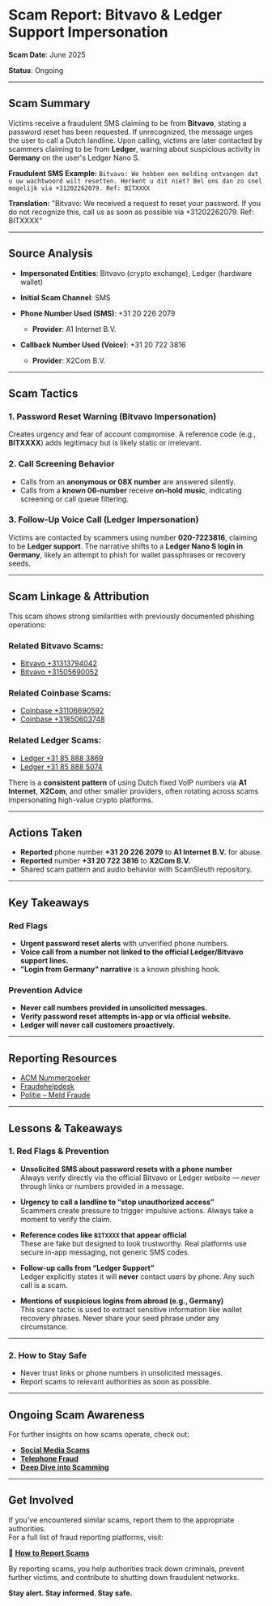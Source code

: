 # Scam Report: Bitvavo & Ledger Support Impersonation

**Scam Date**: June 2025

**Status**: Ongoing

---

## Scam Summary

Victims receive a fraudulent SMS claiming to be from **Bitvavo**, stating a password reset has been requested. If unrecognized, the message urges the user to call a Dutch landline. Upon calling, victims are later contacted by scammers claiming to be from **Ledger**, warning about suspicious activity in **Germany** on the user's Ledger Nano S.

**Fraudulent SMS Example:**
`Bitvavo: We hebben een melding ontvangen dat u uw wachtwoord wilt resetten. Herkent u dit niet? Bel ons dan zo snel mogelijk via +31202262079. Ref: BITXXXX`

**Translation:**
"Bitvavo: We received a request to reset your password. If you do not recognize this, call us as soon as possible via +31202262079. Ref: BITXXXX"

---

## Source Analysis

* **Impersonated Entities**: Bitvavo (crypto exchange), Ledger (hardware wallet)
* **Initial Scam Channel**: SMS
* **Phone Number Used (SMS)**: +31 20 226 2079

  * **Provider**: A1 Internet B.V.
* **Callback Number Used (Voice)**: +31 20 722 3816

  * **Provider**: X2Com B.V.

---

## Scam Tactics

### 1. Password Reset Warning (Bitvavo Impersonation)

Creates urgency and fear of account compromise. A reference code (e.g., **BITXXXX**) adds legitimacy but is likely static or irrelevant.

### 2. Call Screening Behavior

* Calls from an **anonymous or 08X number** are answered silently.
* Calls from a **known 06-number** receive **on-hold music**, indicating screening or call queue filtering.

### 3. Follow-Up Voice Call (Ledger Impersonation)

Victims are contacted by scammers using number **020-7223816**, claiming to be **Ledger support**. The narrative shifts to a **Ledger Nano S login in Germany**, likely an attempt to phish for wallet passphrases or recovery seeds.

---

## Scam Linkage & Attribution

This scam shows strong similarities with previously documented phishing operations:

### Related Bitvavo Scams:

* [Bitvavo +31313794042](https://github.com/ScamSleuth/ScamSleuth-Resource-Center/tree/main/bitvavo%20%2B31313794042)
* [Bitvavo +31505690052](https://github.com/ScamSleuth/ScamSleuth-Resource-Center/tree/main/bitvavo%20%2B31505690052)

### Related Coinbase Scams:

* [Coinbase +31106690592](https://github.com/ScamSleuth/ScamSleuth-Resource-Center/tree/main/coinbase%20%2B31106690592)
* [Coinbase +31850603748](https://github.com/ScamSleuth/ScamSleuth-Resource-Center/tree/main/coinbase%20%2B31850603748)

### Related Ledger Scams:

* [Ledger +31 85 888 3869](https://github.com/ScamSleuth/ScamSleuth-Resource-Center/tree/main/ledger%20%2B31%2085%20888%203869)
* [Ledger +31 85 888 5074](https://github.com/ScamSleuth/ScamSleuth-Resource-Center/tree/main/ledger%20%2B31%2085%20888%205074)

There is a **consistent pattern** of using Dutch fixed VoIP numbers via **A1 Internet**, **X2Com**, and other smaller providers, often rotating across scams impersonating high-value crypto platforms.

---

## Actions Taken

* **Reported** phone number **+31 20 226 2079** to **A1 Internet B.V.** for abuse.
* **Reported** number **+31 20 722 3816** to **X2Com B.V.**
* Shared scam pattern and audio behavior with ScamSleuth repository.

---

## Key Takeaways

### Red Flags

* **Urgent password reset alerts** with unverified phone numbers.
* **Voice call from a number not linked to the official Ledger/Bitvavo support lines.**
* **"Login from Germany" narrative** is a known phishing hook.

### Prevention Advice

* **Never call numbers provided in unsolicited messages.**
* **Verify password reset attempts in-app or via official website.**
* **Ledger will never call customers proactively.**

---

## Reporting Resources

* [ACM Nummerzoeker](https://www.acm.nl/nl/telefoonnummers-zoeken)
* [Fraudehelpdesk](https://www.fraudehelpdesk.nl)
* [Politie – Meld Fraude](https://www.politie.nl/themas/fraude.html)

---
## Lessons & Takeaways

### 1. Red Flags & Prevention

- **Unsolicited SMS about password resets with a phone number**  
  Always verify directly via the official Bitvavo or Ledger website — *never* through links or numbers provided in a message.

- **Urgency to call a landline to “stop unauthorized access”**  
  Scammers create pressure to trigger impulsive actions. Always take a moment to verify the claim.

- **Reference codes like `BITXXXX` that appear official**  
  These are fake but designed to look trustworthy. Real platforms use secure in-app messaging, not generic SMS codes.

- **Follow-up calls from “Ledger Support”**  
  Ledger explicitly states it will **never** contact users by phone. Any such call is a scam.

- **Mentions of suspicious logins from abroad (e.g., Germany)**  
  This scare tactic is used to extract sensitive information like wallet recovery phrases. Never share your seed phrase under any circumstance.

---

### 2. How to Stay Safe  
- Never trust links or phone numbers in unsolicited messages.  
- Report scams to relevant authorities as soon as possible.  

---

## Ongoing Scam Awareness  
For further insights on how scams operate, check out:  
- [**Social Media Scams**](../General/SocialMediaScam.md)  
- [**Telephone Fraud**](../General/Telefonische_fraude.md)  
- [**Deep Dive into Scamming**](../General/Dive_into_scamming.md)  

---

## Get Involved  
If you've encountered similar scams, report them to the appropriate authorities.  
For a full list of fraud reporting platforms, visit:  

🔹 [**How to Report Scams**](../General/GetInvolved.md)  

By reporting scams, you help authorities track down criminals, prevent further victims, and contribute to shutting down fraudulent networks.  

**Stay alert. Stay informed. Stay safe.**
